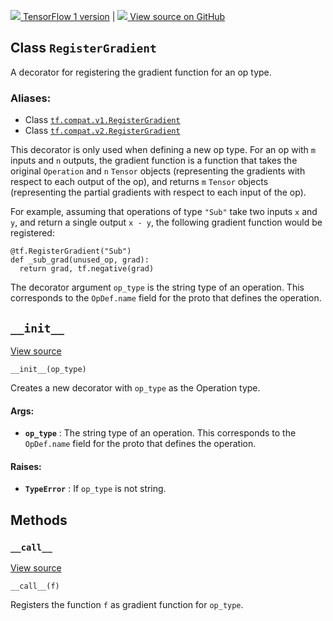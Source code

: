 [ ![](https://tensorflow.google.cn/images/tf_logo_32px.png) TensorFlow 1
version](/versions/r1.15/api_docs/python/tf/RegisterGradient) |  [
![](https://tensorflow.google.cn/images/GitHub-Mark-32px.png) View source on
GitHub
](https://github.com/tensorflow/tensorflow/blob/r2.0/tensorflow/python/framework/ops.py#L2448-L2490)  
  
  
## Class `RegisterGradient`

A decorator for registering the gradient function for an op type.

### Aliases:

  * Class [`tf.compat.v1.RegisterGradient`](/api_docs/python/tf/RegisterGradient)
  * Class [`tf.compat.v2.RegisterGradient`](/api_docs/python/tf/RegisterGradient)

This decorator is only used when defining a new op type. For an op with `m`
inputs and `n` outputs, the gradient function is a function that takes the
original `Operation` and `n` `Tensor` objects (representing the gradients with
respect to each output of the op), and returns `m` `Tensor` objects
(representing the partial gradients with respect to each input of the op).

For example, assuming that operations of type `"Sub"` take two inputs `x` and
`y`, and return a single output `x - y`, the following gradient function would
be registered:

    
    
    @tf.RegisterGradient("Sub")
    def _sub_grad(unused_op, grad):
      return grad, tf.negative(grad)
    

The decorator argument `op_type` is the string type of an operation. This
corresponds to the `OpDef.name` field for the proto that defines the
operation.

## `__init__`

[View
source](https://github.com/tensorflow/tensorflow/blob/r2.0/tensorflow/python/framework/ops.py#L2473-L2485)

    
    
    __init__(op_type)
    

Creates a new decorator with `op_type` as the Operation type.

#### Args:

  * **`op_type`** : The string type of an operation. This corresponds to the `OpDef.name` field for the proto that defines the operation.

#### Raises:

  * **`TypeError`** : If `op_type` is not string.

## Methods

### `__call__`

[View
source](https://github.com/tensorflow/tensorflow/blob/r2.0/tensorflow/python/framework/ops.py#L2487-L2490)

    
    
    __call__(f)
    

Registers the function `f` as gradient function for `op_type`.

